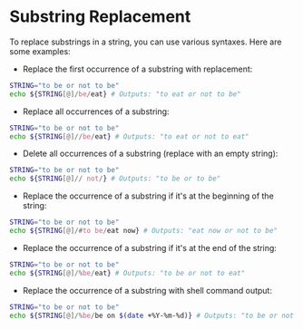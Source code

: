 # Substring Replacement

To replace substrings in a string, you can use various syntaxes. Here are some examples:

- Replace the first occurrence of a substring with replacement:

```bash
STRING="to be or not to be"
echo ${STRING[@]/be/eat} # Outputs: "to eat or not to be"
```

- Replace all occurrences of a substring:

```bash
STRING="to be or not to be"
echo ${STRING[@]//be/eat} # Outputs: "to eat or not to eat"
```

- Delete all occurrences of a substring (replace with an empty string):

```bash
STRING="to be or not to be"
echo ${STRING[@]// not/} # Outputs: "to be or to be"
```

- Replace the occurrence of a substring if it's at the beginning of the string:

```bash
STRING="to be or not to be"
echo ${STRING[@]/#to be/eat now} # Outputs: "eat now or not to be"
```

- Replace the occurrence of a substring if it's at the end of the string:

```bash
STRING="to be or not to be"
echo ${STRING[@]/%be/eat} # Outputs: "to be or not to eat"
```

- Replace the occurrence of a substring with shell command output:

```bash
STRING="to be or not to be"
echo ${STRING[@]/%be/be on $(date +%Y-%m-%d)} # Outputs: "to be or not to be on 2022-05-10"
```
